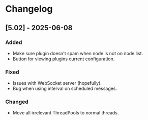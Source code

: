 # Changelog

## [5.02] - 2025-06-08

### Added
- Make sure plugin doesn't spam when node is not on node list.
- Button for viewing plugins current configuration.

### Fixed
- Issues with WebSocket server (hopefully).
- Bug when using interval on scheduled messages.

### Changed
- Move all irrelevant ThreadPools to normal threads.
